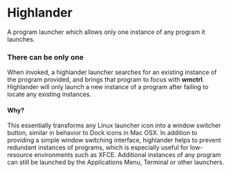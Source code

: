 # Highlander
A program launcher which allows only one instance of any program it launches.

### There can be only one
When invoked, a highlander launcher searches for an existing instance of the program provided, and brings that program to focus with **wmctrl**. Highlander will only launch a new instance of a program after failing to locate any existing instances.

#### Why?
This essentially transforms any Linux launcher icon into a window switcher button, similar in behavior to Dock icons in Mac OSX. In addition to providing a simple window switching interface, highlander helps to prevent redundant instances of programs, which is especially useful for low-resource environments such as XFCE. Additional instances of any program can still be launched by the Applications Menu, Terminal or other launchers. 

